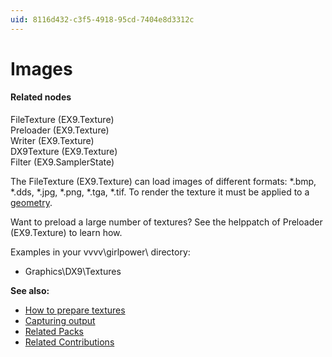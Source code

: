 ```yaml
---
uid: 8116d432-c3f5-4918-95cd-7404e8d3312c
---
```


# Images


#### Related nodes
<span class="node">FileTexture (EX9.Texture)</span>  
<span class="node">Preloader (EX9.Texture)</span>  
<span class="node">Writer (EX9.Texture)</span>  
<span class="node">DX9Texture (EX9.Texture)</span>  
<span class="node">Filter (EX9.SamplerState)</span>  



The <span class="node">FileTexture (EX9.Texture)</span> can load images of different formats:  *.bmp, *.dds, *.jpg, *.png, *.tga, *.tif. To render the texture it must be applied to a [geometry](xref:7f070901-fd09-4087-a326-9e2e084ae8d5).   

Want to preload a large number of textures? See the helppatch of <span class="node">Preloader (EX9.Texture)</span> to learn how.   

Examples in your vvvv\girlpower\ directory:  
* Graphics\DX9\Textures  

**See also:**  
* [How to prepare textures](xref:547f6fd3-8a05-4a07-8555-0166541dbc1c)  
* [Capturing output](xref:9a69e819-8ea6-4c5d-807e-b283863abc4c)  
* <a href="https://vvvv.org/contributions/7934/3304" class="extURL" target="_blank">Related Packs</a>  
* <a href="https://vvvv.org/contributions/1353+1351+2439+1352+2438+1354+1355/3303+3304+3254+4175" class="extURL" target="_blank">Related Contributions</a>  



